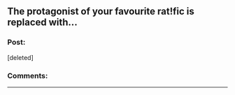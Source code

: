 ## The protagonist of your favourite rat!fic is replaced with...

### Post:

[deleted]

### Comments:

---

